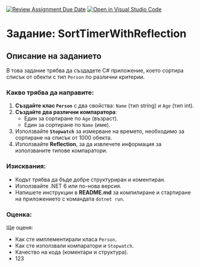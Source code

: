 [![Review Assignment Due Date](https://classroom.github.com/assets/deadline-readme-button-22041afd0340ce965d47ae6ef1cefeee28c7c493a6346c4f15d667ab976d596c.svg)](https://classroom.github.com/a/4Eqigsp5)
[![Open in Visual Studio Code](https://classroom.github.com/assets/open-in-vscode-2e0aaae1b6195c2367325f4f02e2d04e9abb55f0b24a779b69b11b9e10269abc.svg)](https://classroom.github.com/online_ide?assignment_repo_id=19272835&assignment_repo_type=AssignmentRepo)
# Задание: SortTimerWithReflection

## Описание на заданието

В това задание трябва да създадете C# приложение, което сортира списък от обекти с тип `Person` по различни критерии.

### Какво трябва да направите:
1. **Създайте клас `Person`** с два свойства: `Name` (тип string) и `Age` (тип int).
2. **Създайте два различни компаратора**:
    - Един за сортиране по `Age` (възраст).
    - Един за сортиране по `Name` (име).
3. Използвайте **`Stopwatch`** за измерване на времето, необходимо за сортиране на списък от 1000 обекта.
4. Използвайте **Reflection**, за да извлечете информация за използваните типове компаратори.

### Изисквания:
- Кодът трябва да бъде добре структуриран и коментиран.
- Използвайте .NET 6 или по-нова версия.
- Напишете инструкции в **README.md** за компилиране и стартиране на приложението с командата `dotnet run`.

### Оценка:
Ще оценя:
- Как сте имплементирали класа `Person`.
- Как сте използвали компаратори и `Stopwatch`.
- Качество на кода (коментари и структура).
- 123
